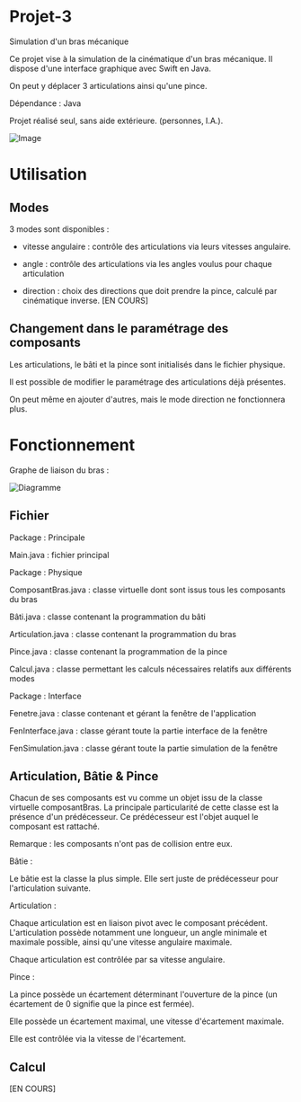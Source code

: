 # Projet-3

Simulation d'un bras mécanique

Ce projet vise à la simulation de la cinématique d'un bras mécanique. Il dispose d'une interface graphique avec Swift en Java.

On peut y déplacer 3 articulations ainsi qu'une pince. 

Dépendance : Java

Projet réalisé seul, sans aide extérieure. (personnes, I.A.).

![Image](https://github.com/user-attachments/assets/210d8980-9418-4d02-ac44-416eab71bdd4)

# Utilisation

## Modes

3 modes sont disponibles : 

- vitesse angulaire : contrôle des articulations via leurs vitesses angulaire.

- angle : contrôle des articulations via les angles voulus pour chaque articulation

- direction : choix des directions que doit prendre la pince, calculé par cinématique inverse. [EN COURS]

## Changement dans le paramétrage des composants

Les articulations, le bâti et la pince sont initialisés dans le fichier physique.

Il est possible de modifier le paramétrage des articulations déjà présentes.

On peut même en ajouter d'autres, mais le mode direction ne fonctionnera plus.

# Fonctionnement

Graphe de liaison du bras : 

![Diagramme](https://github.com/user-attachments/assets/f8d4ba4f-41c6-4e63-aca8-76396eb42998)

## Fichier

Package : Principale

  Main.java : fichier principal

Package : Physique

  ComposantBras.java : classe virtuelle dont sont issus tous les composants du bras

  Bâti.java : classe contenant la programmation du bâti

  Articulation.java : classe contenant la programmation du bras

  Pince.java : classe contenant la programmation de la pince

  Calcul.java : classe permettant les calculs nécessaires relatifs aux différents modes

Package : Interface

  Fenetre.java : classe contenant et gérant la fenêtre de l'application

  FenInterface.java : classe gérant toute la partie interface de la fenêtre

  FenSimulation.java : classe gérant toute la partie simulation de la fenêtre


## Articulation, Bâtie & Pince

Chacun de ses composants est vu comme un objet issu de la classe virtuelle composantBras. La principale particularité de cette classe est la présence d'un prédécesseur. Ce prédécesseur est l'objet auquel le composant est rattaché. 

Remarque : les composants n'ont pas de collision entre eux.

Bâtie : 

Le bâtie est la classe la plus simple. Elle sert juste de prédécesseur pour l'articulation suivante.

Articulation :

Chaque articulation est en liaison pivot avec le composant précédent. L'articulation possède notamment une longueur, un angle minimale et maximale possible, ainsi qu'une vitesse angulaire maximale.

Chaque articulation est contrôlée par sa vitesse angulaire.

Pince : 

La pince possède un écartement déterminant l'ouverture de la pince (un écartement de 0 signifie que la pince est fermée). 

Elle possède un écartement maximal, une vitesse d'écartement maximale.

Elle est contrôlée via la vitesse de l'écartement.

## Calcul

[EN COURS]




